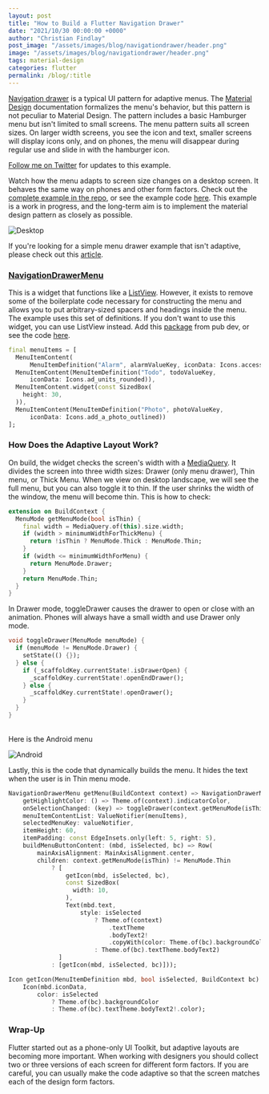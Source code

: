 ```yaml
---
layout: post
title: "How to Build a Flutter Navigation Drawer"
date: "2021/10/30 00:00:00 +0000"
author: "Christian Findlay"
post_image: "/assets/images/blog/navigationdrawer/header.png"
image: "/assets/images/blog/navigationdrawer/header.png"
tags: material-design
categories: flutter
permalink: /blog/:title
---
```


[Navigation drawer](https://material.io/components/navigation-drawer) is a typical UI pattern for adaptive menus. The [Material Design](https://material.io/) documentation formalizes the menu's behavior, but this pattern is not peculiar to Material Design. The pattern includes a basic Hamburger menu but isn't limited to small screens. The menu pattern suits all screen sizes. On larger width screens, you see the icon and text, smaller screens will display icons only, and on phones, the menu will disappear during regular use and slide in with the hamburger icon.

[Follow me on Twitter](https://twitter.com/CFDevelop) for updates to this example.

Watch how the menu adapts to screen size changes on a desktop screen. It behaves the same way on phones and other form factors. Check out the [complete example in the repo](https://github.com/MelbourneDeveloper/navigation_drawer_menu), or see the example code [here](https://github.com/MelbourneDeveloper/navigation_drawer_menu/blob/c1adc9644ee34cb5f317a42a555af9f6c4169ea2/example/lib/main.dart#L4). This example is a work in progress, and the long-term aim is to implement the material design pattern as closely as possible.

‍![Desktop](/assets/images/blog/navigationdrawer/desktop.png)

If you're looking for a simple menu drawer example that isn't adaptive, please check out this [article](https://flutter.dev/docs/cookbook/design/drawer).

### [NavigationDrawerMenu](https://github.com/MelbourneDeveloper/navigation_drawer_menu/blob/443b99c23abf6c192419ba87f1f9b0e0139c6ca9/lib/navigation_drawer_menu.dart#L66)

This is a widget that functions like a [ListView](https://api.flutter.dev/flutter/widgets/ListView-class.html). However, it exists to remove some of the boilerplate code necessary for constructing the menu and allows you to put arbitrary-sized spacers and headings inside the menu. The example uses this set of definitions. If you don't want to use this widget, you can use ListView instead. Add this [package](https://pub.dev/packages/navigation_drawer_menu) from pub dev, or see the code [here](https://github.com/MelbourneDeveloper/navigation_drawer_menu/blob/c1adc9644ee34cb5f317a42a555af9f6c4169ea2/lib/navigation_drawer_menu.dart#L1).

```dart
final menuItems = [
  MenuItemContent(
      MenuItemDefinition("Alarm", alarmValueKey, iconData: Icons.access_alarm)),
  MenuItemContent(MenuItemDefinition("Todo", todoValueKey,
      iconData: Icons.ad_units_rounded)),
  MenuItemContent.widget(const SizedBox(
    height: 30,
  )),
  MenuItemContent(MenuItemDefinition("Photo", photoValueKey,
      iconData: Icons.add_a_photo_outlined))
];
```

### How Does the Adaptive Layout Work?

On build, the widget checks the screen's width with a [MediaQuery](https://api.flutter.dev/flutter/widgets/MediaQuery-class.html). It divides the screen into three width sizes: Drawer (only menu drawer), Thin menu, or Thick Menu. When we view on desktop landscape, we will see the full menu, but you can also toggle it to thin. If the user shrinks the width of the window, the menu will become thin. This is how to check:

```dart
extension on BuildContext {
  MenuMode getMenuMode(bool isThin) {
    final width = MediaQuery.of(this).size.width;
    if (width > minimumWidthForThickMenu) {
      return !isThin ? MenuMode.Thick : MenuMode.Thin;
    }
    if (width <= minimumWidthForMenu) {
      return MenuMode.Drawer;
    }
    return MenuMode.Thin;
  }
}
```

In Drawer mode, toggleDrawer causes the drawer to open or close with an animation. Phones will always have a small width and use Drawer only mode.

```dart
void toggleDrawer(MenuMode menuMode) {
  if (menuMode != MenuMode.Drawer) {
    setState(() {});
  } else {
    if (_scaffoldKey.currentState!.isDrawerOpen) {
      _scaffoldKey.currentState!.openEndDrawer();
    } else {
      _scaffoldKey.currentState!.openDrawer();
    }
  }
}
```
‍  
Here is the Android menu

‍![Android](/assets/images/blog/navigationdrawer/android.png)

Lastly, this is the code that dynamically builds the menu. It hides the text when the user is in Thin menu mode.

```dart
NavigationDrawerMenu getMenu(BuildContext context) => NavigationDrawerMenu(
    getHighlightColor: () => Theme.of(context).indicatorColor,
    onSelectionChanged: (key) => toggleDrawer(context.getMenuMode(isThin)),
    menuItemContentList: ValueNotifier(menuItems),
    selectedMenuKey: valueNotifier,
    itemHeight: 60,
    itemPadding: const EdgeInsets.only(left: 5, right: 5),
    buildMenuButtonContent: (mbd, isSelected, bc) => Row(
        mainAxisAlignment: MainAxisAlignment.center,
        children: context.getMenuMode(isThin) != MenuMode.Thin
            ? [
                getIcon(mbd, isSelected, bc),
                const SizedBox(
                  width: 10,
                ),
                Text(mbd.text,
                    style: isSelected
                        ? Theme.of(context)
                            .textTheme
                            .bodyText2!
                            .copyWith(color: Theme.of(bc).backgroundColor)
                        : Theme.of(bc).textTheme.bodyText2)
              ]
            : [getIcon(mbd, isSelected, bc)]));

Icon getIcon(MenuItemDefinition mbd, bool isSelected, BuildContext bc) =>
    Icon(mbd.iconData,
        color: isSelected
            ? Theme.of(bc).backgroundColor
            : Theme.of(bc).textTheme.bodyText2!.color);
```

### Wrap-Up

Flutter started out as a phone-only UI Toolkit, but adaptive layouts are becoming more important. When working with designers you should collect two or three versions of each screen for different form factors. If you are careful, you can usually make the code adaptive so that the screen matches each of the design form factors.